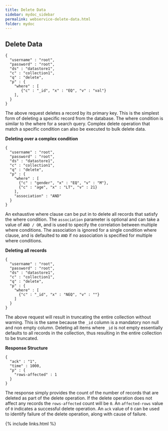 ```yaml
---
title: Delete Data
sidebar: mydoc_sidebar
permalink: webservice-delete-data.html
folder: mydoc
---
```


## Delete Data

```
{
  "username" : "root",
  "password" : "root",
  "ds" : "datastore1",
  "c" : "collection1",
  "q" : "delete",
  "p" : {
    "where" : [
       {"c" : "_id", "x" : "EQ", "v" : "val"}
    ],
  } 
}
```
The above request deletes a record by its primary key. This is the simplest form of deleting a specific record from the database. The where condition is similar to the where for a search query. Complex delete operation that match a specific condition can also be executed to bulk delete data.

**Deleting over a complex condition**

```
{
  "username" : "root",
  "password" : "root",
  "ds" : "datastore1",
  "c" : "collection1",
  "q" : "delete",
  "p" : {
    "where" : [
      {"c" : "gender", "x" : "EQ", "v" : "M"},
      {"c" : "age", "x" : "LT", "v" : 21}
    ],
    "association" : "AND"
  }
}
```

An exhaustive where clause can be put in to delete all records that satisfy the where condition. The `association` parameter is optional and can take a value of `AND / OR`, and is used to specify the correlation between multiple where conditions. The association is ignored for a single condition where clause, and is defaulted to `AND` if no association is specified for multiple where conditions.

**Deleting all records**

```
{
  "username" : "root",
  "password" : "root",
  "ds" : "datastore1",
  "c" : "collection1",
  "q" : "delete",
  "p" : {
    "where" : [
      {"c" : "_id", "x" : "NEQ", "v" : ""}
    ]
  } 
}
```

The above request will result in truncating the entire collection without warning. This is the same because the `_id` column is a mandatory non null and non empty column. Deleting all items where `_id` is not empty essentially defaults to all records in the collection, thus resulting in the entire collection to be truncated.

**Response Structure**

```
{
  "ack" : "1",
  "time" : 1000,
  "p" : {
    "rows-affected" : 1
  }
}
```
The response simply provides the count of the number of records that are deleted as part of the delete operation. If the delete operation does not affect any records the `rows-affected` count will be `0`. An `affected-rows` value of `0` indicates a successful delete operation. An `ack` value of `0` can be used to identify failure of the delete operation, along with cause of failure.

{% include links.html %}
